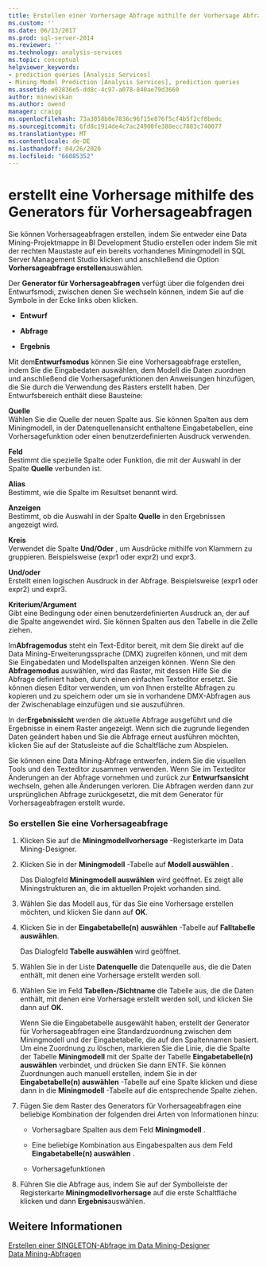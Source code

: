 ```yaml
---
title: Erstellen einer Vorhersage Abfrage mithilfe der Vorhersage Abfrage-Generator | Microsoft-Dokumentation
ms.custom: ''
ms.date: 06/13/2017
ms.prod: sql-server-2014
ms.reviewer: ''
ms.technology: analysis-services
ms.topic: conceptual
helpviewer_keywords:
- prediction queries [Analysis Services]
- Mining Model Prediction [Analysis Services], prediction queries
ms.assetid: e02836e5-dd8c-4c97-a078-840ae79d3660
author: minewiskan
ms.author: owend
manager: craigg
ms.openlocfilehash: 73a3058b0e7836c96f15e876f5cf4b5f2cf8bedc
ms.sourcegitcommit: 6fd8c1914de4c7ac24900fe388ecc7883c740077
ms.translationtype: MT
ms.contentlocale: de-DE
ms.lasthandoff: 04/26/2020
ms.locfileid: "66085352"
---
```

# <a name="create-a-prediction-query-using-the-prediction-query-builder"></a>erstellt eine Vorhersage mithilfe des Generators für Vorhersageabfragen
  Sie können Vorhersageabfragen erstellen, indem Sie entweder eine Data Mining-Projektmappe in BI Development Studio erstellen oder indem Sie mit der rechten Maustaste auf ein bereits vorhandenes Miningmodell in SQL Server Management Studio klicken und anschließend die Option **Vorhersageabfrage erstellen**auswählen.  
  
 Der **Generator für Vorhersageabfragen** verfügt über die folgenden drei Entwurfsmodi, zwischen denen Sie wechseln können, indem Sie auf die Symbole in der Ecke links oben klicken.  
  
-   **Entwurf**  
  
-   **Abfrage**  
  
-   **Ergebnis**  
  
 Mit dem**Entwurfsmodus** können Sie eine Vorhersageabfrage erstellen, indem Sie die Eingabedaten auswählen, dem Modell die Daten zuordnen und anschließend die Vorhersagefunktionen den Anweisungen hinzufügen, die Sie durch die Verwendung des Rasters erstellt haben. Der Entwurfsbereich enthält diese Bausteine:  
  
 **Quelle**  
 Wählen Sie die Quelle der neuen Spalte aus. Sie können Spalten aus dem Miningmodell, in der Datenquellenansicht enthaltene Eingabetabellen, eine Vorhersagefunktion oder einen benutzerdefinierten Ausdruck verwenden.  
  
 **Feld**  
 Bestimmt die spezielle Spalte oder Funktion, die mit der Auswahl in der Spalte **Quelle** verbunden ist.  
  
 **Alias**  
 Bestimmt, wie die Spalte im Resultset benannt wird.  
  
 **Anzeigen**  
 Bestimmt, ob die Auswahl in der Spalte **Quelle** in den Ergebnissen angezeigt wird.  
  
 **Kreis**  
 Verwendet die Spalte **Und/Oder** , um Ausdrücke mithilfe von Klammern zu gruppieren. Beispielsweise (expr1 oder expr2) und expr3.  
  
 **Und/oder**  
 Erstellt einen logischen Ausdruck in der Abfrage. Beispielsweise (expr1 oder expr2) und expr3.  
  
 **Kriterium/Argument**  
 Gibt eine Bedingung oder einen benutzerdefinierten Ausdruck an, der auf die Spalte angewendet wird. Sie können Spalten aus den Tabelle in die Zelle ziehen.  
  
 Im**Abfragemodus** steht ein Text-Editor bereit, mit dem Sie direkt auf die Data Mining-Erweiterungssprache (DMX) zugreifen können, und mit dem Sie Eingabedaten und Modellspalten anzeigen können. Wenn Sie den **Abfragemodus** auswählen, wird das Raster, mit dessen Hilfe Sie die Abfrage definiert haben, durch einen einfachen Texteditor ersetzt. Sie können diesen Editor verwenden, um von Ihnen erstellte Abfragen zu kopieren und zu speichern oder um sie in vorhandene DMX-Abfragen aus der Zwischenablage einzufügen und sie auszuführen.  
  
 In der**Ergebnissicht** werden die aktuelle Abfrage ausgeführt und die Ergebnisse in einem Raster angezeigt. Wenn sich die zugrunde liegenden Daten geändert haben und Sie die Abfrage erneut ausführen möchten, klicken Sie auf der Statusleiste auf die Schaltfläche zum Abspielen.  
  
 Sie können eine Data Mining-Abfrage entwerfen, indem Sie die visuellen Tools und den Texteditor zusammen verwenden. Wenn Sie im Texteditor Änderungen an der Abfrage vornehmen und zurück zur **Entwurfsansicht** wechseln, gehen alle Änderungen verloren. Die Abfragen werden dann zur ursprünglichen Abfrage zurückgesetzt, die mit dem Generator für Vorhersageabfragen erstellt wurde.  
  
### <a name="to-create-a-prediction-query"></a>So erstellen Sie eine Vorhersageabfrage  
  
1.  Klicken Sie auf die **Miningmodellvorhersage** -Registerkarte im Data Mining-Designer.  
  
2.  Klicken Sie in der **Miningmodell** -Tabelle auf **Modell auswählen** .  
  
     Das Dialogfeld **Miningmodell auswählen** wird geöffnet. Es zeigt alle Miningstrukturen an, die im aktuellen Projekt vorhanden sind.  
  
3.  Wählen Sie das Modell aus, für das Sie eine Vorhersage erstellen möchten, und klicken Sie dann auf **OK**.  
  
4.  Klicken Sie in der **Eingabetabelle(n) auswählen** -Tabelle auf **Falltabelle auswählen**.  
  
     Das Dialogfeld **Tabelle auswählen** wird geöffnet.  
  
5.  Wählen Sie in der Liste **Datenquelle** die Datenquelle aus, die die Daten enthält, mit denen eine Vorhersage erstellt werden soll.  
  
6.  Wählen Sie im Feld **Tabellen-/Sichtname** die Tabelle aus, die die Daten enthält, mit denen eine Vorhersage erstellt werden soll, und klicken Sie dann auf **OK**.  
  
     Wenn Sie die Eingabetabelle ausgewählt haben, erstellt der Generator für Vorhersageabfragen eine Standardzuordnung zwischen dem Miningmodell und der Eingabetabelle, die auf den Spaltennamen basiert. Um eine Zuordnung zu löschen, markieren Sie die Linie, die die Spalte der Tabelle **Miningmodell** mit der Spalte der Tabelle **Eingabetabelle(n) auswählen** verbindet, und drücken Sie dann ENTF. Sie können Zuordnungen auch manuell erstellen, indem Sie in der **Eingabetabelle(n) auswählen** -Tabelle auf eine Spalte klicken und diese dann in die **Miningmodell** -Tabelle auf die entsprechende Spalte ziehen.  
  
7.  Fügen Sie dem Raster des Generators für Vorhersageabfragen eine beliebige Kombination der folgenden drei Arten von Informationen hinzu:  
  
    -   Vorhersagbare Spalten aus dem Feld **Miningmodell** .  
  
    -   Eine beliebige Kombination aus Eingabespalten aus dem Feld **Eingabetabelle(n) auswählen** .  
  
    -   Vorhersagefunktionen  
  
8.  Führen Sie die Abfrage aus, indem Sie auf der Symbolleiste der Registerkarte **Miningmodellvorhersage** auf die erste Schaltfläche klicken und dann **Ergebnis**auswählen.  
  
## <a name="see-also"></a>Weitere Informationen  
 [Erstellen einer SINGLETON-Abfrage im Data Mining-Designer](create-a-singleton-query-in-the-data-mining-designer.md)   
 [Data Mining-Abfragen](data-mining-queries.md)  
  
  

